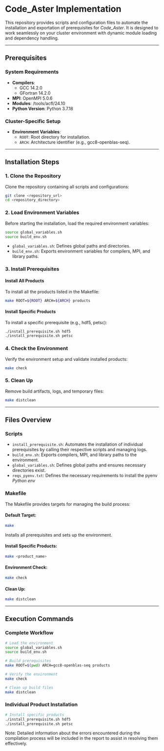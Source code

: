 # Code_Aster Implementation

This repository provides scripts and configuration files to automate the installation and exportation of prerequisites for *Code_Aster*. It is designed to work seamlessly on your cluster environment with dynamic module loading and dependency handling.

---

## Prerequisites

### System Requirements
- **Compilers**:
  - GCC 14.2.0
  - GFortran 14.2.0
- **MPI**: OpenMPI 5.0.6
- **Modules**: /tools/acfl/24.10
- **Python Version**: Python 3.7.18

### Cluster-Specific Setup
- **Environment Variables**:
  - `ROOT`: Root directory for installation.
  - `ARCH`: Architecture identifier (e.g., gcc8-openblas-seq).

---

## Installation Steps

### 1. Clone the Repository
Clone the repository containing all scripts and configurations:

```bash
git clone <repository_url>
cd <repository_directory>
```

### 2. Load Environment Variables

Before starting the installation, load the required environment variables:

```bash
source global_variables.sh
source build_env.sh
```

- `global_variables.sh`: Defines global paths and directories.
- `build_env.sh`: Exports environment variables for compilers, MPI, and library paths.

### 3. Install Prerequisites

#### Install All Products
To install all the products listed in the Makefile:

```bash
make ROOT=${ROOT} ARCH=${ARCH} products
```

#### Install Specific Products
To install a specific prerequisite (e.g., hdf5, petsc):

```bash
./install_prerequisite.sh hdf5
./install_prerequisite.sh petsc
```

### 4. Check the Environment

Verify the environment setup and validate installed products:

```bash
make check
```

### 5. Clean Up

Remove build artifacts, logs, and temporary files:

```bash
make distclean
```

---

## Files Overview

### Scripts
- `install_prerequisite.sh`: Automates the installation of individual prerequisites by calling their respective scripts and managing logs.
- `build_env.sh`: Exports compilers, MPI, and library paths to the environment.
- `global_variables.sh`: Defines global paths and ensures necessary directories exist.
- `reqs_pyenv.txt`: Defines the necessary requirements to install the pyenv *Python env*

### Makefile
The Makefile provides targets for managing the build process:

#### Default Target:

```bash
make
```
Installs all prerequisites and sets up the environment.

#### Install Specific Products:

```bash
make <product_name>
```

#### Environment Check:

```bash
make check
```

#### Clean Up:

```bash
make distclean
```

---

## Execution Commands

### Complete Workflow

```bash
# Load the environment
source global_variables.sh
source build_env.sh

# Build prerequisites
make ROOT=$(pwd) ARCH=gcc8-openblas-seq products

# Verify the environment
make check

# Clean up build files
make distclean
```

### Individual Product Installation

```bash
# Install specific products
./install_prerequisite.sh hdf5
./install_prerequisite.sh petsc
```

Note: Detailed information about the errors encountered during the compilation process will be included in the report to assist in resolving them effectively.